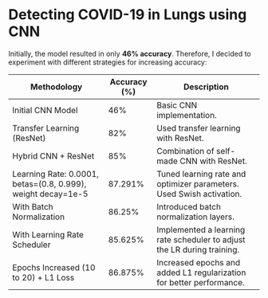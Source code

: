 # Detecting COVID-19 in Lungs using CNN

Initially, the model resulted in only **46% accuracy**. Therefore, I decided  to experiment with different strategies for increasing accuracy:

| Methodology                           | Accuracy (%)    | Description                                                              |
|---------------------------------------|----------------|--------------------------------------------------------------------------|
| Initial CNN Model                     | 46%            | Basic CNN implementation.                                                |
| Transfer Learning (ResNet)            | 82%            | Used transfer learning with ResNet.                                       |
| Hybrid CNN + ResNet                   | 85%            | Combination of self-made CNN with ResNet.                                 |
| Learning Rate: 0.0001, betas=(0.8, 0.999), weight decay=1e-5 | 87.291%        | Tuned learning rate and optimizer parameters. Used Swish activation.     |
| With Batch Normalization              | 86.25%         | Introduced batch normalization layers.                                    |
| With Learning Rate Scheduler          | 85.625%        | Implemented a learning rate scheduler to adjust the LR during training.  |
| Epochs Increased (10 to 20) + L1 Loss | 86.875%            | Increased epochs and added L1 regularization for better performance.      |

